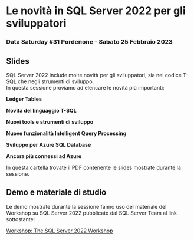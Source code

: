 # Le novità in SQL Server 2022 per gli sviluppatori

### Data Saturday #31 Pordenone - Sabato 25 Febbraio 2023

## Slides

SQL Server 2022 include molte novità per gli sviluppatori, sia nel codice T-SQL che negli strumenti di sviluppo.<br/>
In questa sessione proviamo ad elencare le novità più importanti:

**Ledger Tables**

**Novità del linguaggio T-SQL**

**Nuovi tools e strumenti di sviluppo**

**Nuove funzionalità Intelligent Query Processing**

**Sviluppo per Azure SQL Database**

**Ancora più connessi ad Azure**

In questa cartella trovate il PDF contenente le slides mostrate durante la sessione.

## Demo e materiale di studio

Le demo mostrate durante la sessione fanno uso del materiale del Workshop su SQL Server 2022 pubblicato dal SQL Server Team al link sottostante:

<a href="https://github.com/microsoft/sqlworkshops-sql2022workshop" target="_blank">Workshop: The SQL Server 2022 Workshop</a>
